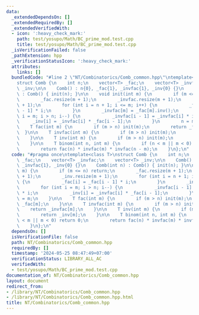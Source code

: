 ```yaml
---
data:
  _extendedDependsOn: []
  _extendedRequiredBy: []
  _extendedVerifiedWith:
  - icon: ':heavy_check_mark:'
    path: test/yosupo/Math/BC_prime_mod.test.cpp
    title: test/yosupo/Math/BC_prime_mod.test.cpp
  _isVerificationFailed: false
  _pathExtension: hpp
  _verificationStatusIcon: ':heavy_check_mark:'
  attributes:
    links: []
  bundledCode: "#line 2 \"NT/Combinatorics/Comb_common.hpp\"\ntemplate<class T>\n\
    struct Comb {\n    int n;\n    vector<T> _fac;\n    vector<T> _invfac;\n    vector<T>\
    \ _inv;\n\n    Comb() : n{0}, _fac{1}, _invfac{1}, _inv{0} {}\n    Comb(int n)\
    \ : Comb() { init(n); }\n\n    void init(int m) {\n        if (m <= n) return;\n\
    \        _fac.resize(m + 1);\n        _invfac.resize(m + 1);\n        _inv.resize(m\
    \ + 1);\n        for (int i = n + 1; i <= m; i++) {\n            _fac[i] = _fac[i\
    \ - 1] * i;\n        }\n        _invfac[m] = _fac[m].inv();\n        for (int\
    \ i = m; i > n; i--) {\n            _invfac[i - 1] = _invfac[i] * i;\n       \
    \     _inv[i] = _invfac[i] * _fac[i - 1];\n        }\n        n = m;\n    }\n\n\
    \    T fac(int m) {\n        if (m > n) init(m);\n        return _fac[m];\n  \
    \  }\n\n    T invfac(int m) {\n        if (m > n) init(m);\n        return _invfac[m];\n\
    \    }\n\n    T inv(int m) {\n        if (m > n) init(m);\n        return _inv[m];\n\
    \    }\n\n    T binom(int n, int m) {\n        if (n < m || m < 0) return 0;\n\
    \        return fac(n) * invfac(m) * invfac(n - m);\n    }\n};\n"
  code: "#pragma once\ntemplate<class T>\nstruct Comb {\n    int n;\n    vector<T>\
    \ _fac;\n    vector<T> _invfac;\n    vector<T> _inv;\n\n    Comb() : n{0}, _fac{1},\
    \ _invfac{1}, _inv{0} {}\n    Comb(int n) : Comb() { init(n); }\n\n    void init(int\
    \ m) {\n        if (m <= n) return;\n        _fac.resize(m + 1);\n        _invfac.resize(m\
    \ + 1);\n        _inv.resize(m + 1);\n        for (int i = n + 1; i <= m; i++)\
    \ {\n            _fac[i] = _fac[i - 1] * i;\n        }\n        _invfac[m] = _fac[m].inv();\n\
    \        for (int i = m; i > n; i--) {\n            _invfac[i - 1] = _invfac[i]\
    \ * i;\n            _inv[i] = _invfac[i] * _fac[i - 1];\n        }\n        n\
    \ = m;\n    }\n\n    T fac(int m) {\n        if (m > n) init(m);\n        return\
    \ _fac[m];\n    }\n\n    T invfac(int m) {\n        if (m > n) init(m);\n    \
    \    return _invfac[m];\n    }\n\n    T inv(int m) {\n        if (m > n) init(m);\n\
    \        return _inv[m];\n    }\n\n    T binom(int n, int m) {\n        if (n\
    \ < m || m < 0) return 0;\n        return fac(n) * invfac(m) * invfac(n - m);\n\
    \    }\n};\n"
  dependsOn: []
  isVerificationFile: false
  path: NT/Combinatorics/Comb_common.hpp
  requiredBy: []
  timestamp: '2024-05-25 08:47:49+07:00'
  verificationStatus: LIBRARY_ALL_AC
  verifiedWith:
  - test/yosupo/Math/BC_prime_mod.test.cpp
documentation_of: NT/Combinatorics/Comb_common.hpp
layout: document
redirect_from:
- /library/NT/Combinatorics/Comb_common.hpp
- /library/NT/Combinatorics/Comb_common.hpp.html
title: NT/Combinatorics/Comb_common.hpp
---
```

